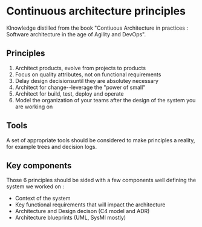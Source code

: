 # Continuous architecture principles
Klnowledge distilled from the book "Contiuous Architecture in practices : Software architecture in the age of Agility and DevOps".

## Principles
1. Architect products, evolve from projects to products
2. Focus on quality attributes, not on functional requirements
3. Delay design decisionsuntil they are absolutey necessary
4. Architect for change--leverage the "power of small"
5. Architect for build, test, deploy and operate
6. Model the organization of your teams after the design of the system you are working on

## Tools
A set of appropriate tools should be considered to make principles a reality, for example trees and decision logs. 

## Key components
Those 6 principles should be sided with a few components well defining the system we worked on :
- Context of the system
- Key functional requirements that will impact the architecture
-  Architecture and Design decison (C4 model and ADR)
-  Architecture blueprints (UML, SysMl mostly) 